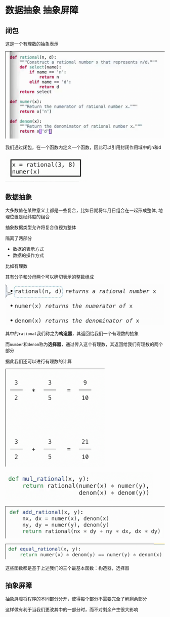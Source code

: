 # 数据抽象 抽象屏障

## 闭包

这是一个有理数的抽象表示

![](img/bb2ef6ad.png)

我们通过闭包，在一个函数内定义一个函数，因此可以引用封闭作用域中的n和d 

![](img/52ee7ba8.png)

## 数据抽象

大多数值在某种意义上都是一些复合，比如日期将年月日组合在一起形成整体, 地理位置是经纬度的组合

抽象数据类型允许将复合值视为整体

隔离了两部分

* 数据的表示方式
* 数据的操作方式

比如有理数

其有分子和分母两个可以确切表示的整数组成

![](img/7e1c30db.png)

其中的`rational`我们称之为**构造器**，其返回给我们一个有理数的抽象

而`number`和`denom`称为**选择器**，通过传入这个有理数，其返回给我们有理数的两个部分

据此我们还可以进行有理数的计算

![](img/832149bd.png)

![](img/27663c05.png)

![](img/f89eb610.png)

![](img/b9860fe3.png)

这些函数都是基于上述我们的三个最基本函数：构造器，选择器

## 抽象屏障

抽象屏障将程序的不同部分分开，使得每个部分不需要完全了解剩余部分

这样做有利于当我们更改其中的一部分时，而不对剩余产生很大影响
